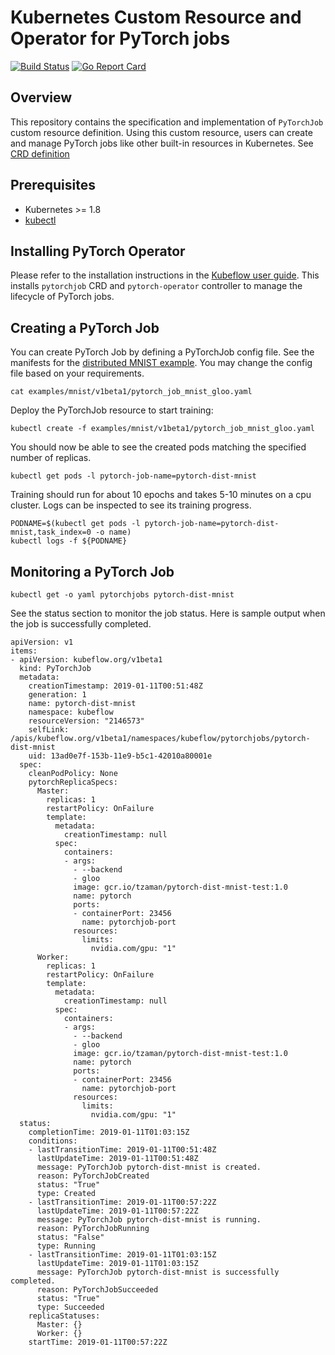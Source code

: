 
# Kubernetes Custom Resource and Operator for PyTorch jobs

[![Build Status](https://travis-ci.org/kubeflow/pytorch-operator.svg?branch=master)](https://travis-ci.org/kubeflow/pytorch-operator)
[![Go Report Card](https://goreportcard.com/badge/github.com/kubeflow/pytorch-operator)](https://goreportcard.com/report/github.com/kubeflow/pytorch-operator)

## Overview

This repository contains the specification and implementation of `PyTorchJob` custom resource definition. Using this custom resource, users can create and manage PyTorch jobs like other built-in resources in Kubernetes. See [CRD definition](https://github.com/kubeflow/kubeflow/blob/master/kubeflow/pytorch-job/pytorch-operator.libsonnet#L11)
  
## Prerequisites

- Kubernetes >= 1.8
- [kubectl](https://kubernetes.io/docs/tasks/tools/install-kubectl)

## Installing PyTorch Operator

  Please refer to the installation instructions in the [Kubeflow user guide](https://www.kubeflow.org/docs/started/getting-started/). This installs `pytorchjob` CRD and `pytorch-operator` controller to manage the lifecycle of PyTorch jobs.

## Creating a PyTorch Job

You can create PyTorch Job by defining a PyTorchJob config file. See the manifests for the [distributed MNIST example](./examples/mnist/). You may change the config file based on your requirements.

```
cat examples/mnist/v1beta1/pytorch_job_mnist_gloo.yaml
```
Deploy the PyTorchJob resource to start training:

```
kubectl create -f examples/mnist/v1beta1/pytorch_job_mnist_gloo.yaml
```
You should now be able to see the created pods matching the specified number of replicas.

```
kubectl get pods -l pytorch-job-name=pytorch-dist-mnist
```
Training should run for about 10 epochs and takes 5-10 minutes on a cpu cluster. Logs can be inspected to see its training progress. 

```
PODNAME=$(kubectl get pods -l pytorch-job-name=pytorch-dist-mnist,task_index=0 -o name)
kubectl logs -f ${PODNAME}
```
## Monitoring a PyTorch Job

```
kubectl get -o yaml pytorchjobs pytorch-dist-mnist
```
See the status section to monitor the job status. Here is sample output when the job is successfully completed.

```
apiVersion: v1
items:
- apiVersion: kubeflow.org/v1beta1
  kind: PyTorchJob
  metadata:
    creationTimestamp: 2019-01-11T00:51:48Z
    generation: 1
    name: pytorch-dist-mnist
    namespace: kubeflow
    resourceVersion: "2146573"
    selfLink: /apis/kubeflow.org/v1beta1/namespaces/kubeflow/pytorchjobs/pytorch-dist-mnist
    uid: 13ad0e7f-153b-11e9-b5c1-42010a80001e
  spec:
    cleanPodPolicy: None
    pytorchReplicaSpecs:
      Master:
        replicas: 1
        restartPolicy: OnFailure
        template:
          metadata:
            creationTimestamp: null
          spec:
            containers:
            - args:
              - --backend
              - gloo
              image: gcr.io/tzaman/pytorch-dist-mnist-test:1.0
              name: pytorch
              ports:
              - containerPort: 23456
                name: pytorchjob-port
              resources:
                limits:
                  nvidia.com/gpu: "1"
      Worker:
        replicas: 1
        restartPolicy: OnFailure
        template:
          metadata:
            creationTimestamp: null
          spec:
            containers:
            - args:
              - --backend
              - gloo
              image: gcr.io/tzaman/pytorch-dist-mnist-test:1.0
              name: pytorch
              ports:
              - containerPort: 23456
                name: pytorchjob-port
              resources:
                limits:
                  nvidia.com/gpu: "1"
  status:
    completionTime: 2019-01-11T01:03:15Z
    conditions:
    - lastTransitionTime: 2019-01-11T00:51:48Z
      lastUpdateTime: 2019-01-11T00:51:48Z
      message: PyTorchJob pytorch-dist-mnist is created.
      reason: PyTorchJobCreated
      status: "True"
      type: Created
    - lastTransitionTime: 2019-01-11T00:57:22Z
      lastUpdateTime: 2019-01-11T00:57:22Z
      message: PyTorchJob pytorch-dist-mnist is running.
      reason: PyTorchJobRunning
      status: "False"
      type: Running
    - lastTransitionTime: 2019-01-11T01:03:15Z
      lastUpdateTime: 2019-01-11T01:03:15Z
      message: PyTorchJob pytorch-dist-mnist is successfully completed.
      reason: PyTorchJobSucceeded
      status: "True"
      type: Succeeded
    replicaStatuses:
      Master: {}
      Worker: {}
    startTime: 2019-01-11T00:57:22Z
```
